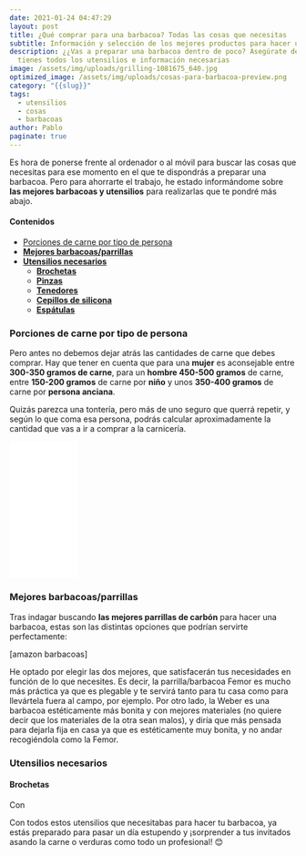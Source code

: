 ```yaml
---
date: 2021-01-24 04:47:29
layout: post
title: ¿Qué comprar para una barbacoa? Todas las cosas que necesitas
subtitle: Información y selección de los mejores productos para hacer una barbacoa
description: ¿¿Vas a preparar una barbacoa dentro de poco? Asegúrate de que
  tienes todos los utensilios e información necesarias
image: /assets/img/uploads/grilling-1081675_640.jpg
optimized_image: /assets/img/uploads/cosas-para-barbacoa-preview.png
category: "{{slug}}"
tags:
  - utensilios
  - cosas
  - barbacoas
author: Pablo
paginate: true
---
```

Es hora de ponerse frente al ordenador o al móvil para buscar las cosas que necesitas para ese momento en el que te dispondrás a preparar una barbacoa. Pero para ahorrarte el trabajo, he estado informándome sobre **las mejores barbacoas y utensilios** para realizarlas que te pondré más abajo. 

#### Contenidos
* [Porciones de carne por tipo de persona](#porciones-de-carne-por-tipo-de-persona)
* **[Mejores barbacoas/parrillas](#Mejores-barbacoas-parrillas)**
* **[Utensilios necesarios](#Utensilios-necesarios)**
  - [**Brochetas**](#Brochetas)
  - [**Pinzas**](#Pinzas)
  - [**Tenedores**](#Tenedores)
  - [**Cepillos de silicona**](#Cepillos-de-silicona)
  - [**Espátulas**](#Espátulas)



### Porciones de carne por tipo de persona

Pero antes no debemos dejar atrás las cantidades de carne que debes comprar.
Hay que tener en cuenta que para una **mujer** es aconsejable entre **300-350 gramos de carne**, para un **hombre 450-500 gramos** de carne, entre **150-200 gramos** de carne por **niño** y  unos **350-400 gramos** de carne por **persona anciana**. 

Quizás parezca una tontería, pero más de uno seguro que querrá repetir, y según lo que coma esa persona, podrás calcular aproximadamente la cantidad que vas a ir a comprar a la carnicería. 

<iframe style="width:120px;height:240px;" marginwidth="0" marginheight="0" scrolling="no" frameborder="0" src="//rcm-eu.amazon-adsystem.com/e/cm?lt1=_blank&bc1=000000&IS2=1&bg1=FFFFFF&fc1=000000&lc1=0000FF&t=pablorodrig02-21&language=es_ES&o=30&p=8&l=as4&m=amazon&f=ifr&ref=as_ss_li_til&asins=B088X2LTDR&linkId=a49a01abe22a9eaff4f8bd001266d966"></iframe>

### **Mejores barbacoas/parrillas**

Tras indagar buscando **las mejores parrillas de carbón** para hacer una barbacoa, estas son las distintas opciones que podrían servirte perfectamente:

\[amazon barbacoas]

He optado por elegir las dos mejores, que satisfacerán tus necesidades en función de lo que necesites. Es decir, la parrilla/barbacoa Femor es mucho más práctica ya que es plegable y te servirá tanto para tu casa como para llevártela fuera al campo, por ejemplo. Por otro lado, la Weber es una barbacoa estéticamente más bonita y con mejores materiales (no quiere decir que los materiales de la otra sean malos), y diría que más pensada para dejarla fija en casa ya que es estéticamente muy bonita, y no andar recogiéndola como la Femor.

### **Utensilios necesarios**
#### **Brochetas**
Con 




Con todos estos utensilios que necesitabas para hacer tu barbacoa, ya estás preparado para pasar un día estupendo y ¡sorprender a tus invitados asando la carne o verduras como todo un profesional! 😊